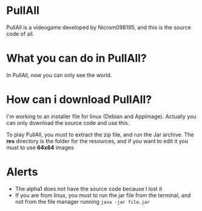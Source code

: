 
# PullAll
PullAll is a videogame developed by Nicrom098195, and this is the source code of all.

# What you can do in PullAll?
In PullAll, now you can only see the world.

# How can i download PullAll?
I'm working to an installer file for linux (Debian and AppImage).
Actually you can only download the source code and use this.

To play PullAll, you must to extract the zip file, and run the Jar archive.
The **res** directory is the folder for the resources, and if you want to edit it you must to use **64x64** images

# Alerts
- The alpha1 does not have the source code because I lost it
- If you are from linux, you must to run the jar file from the terminal, and not from the file manager running `java -jar file.jar`
